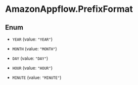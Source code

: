 # AmazonAppflow.PrefixFormat

## Enum


* `YEAR` (value: `"YEAR"`)

* `MONTH` (value: `"MONTH"`)

* `DAY` (value: `"DAY"`)

* `HOUR` (value: `"HOUR"`)

* `MINUTE` (value: `"MINUTE"`)


